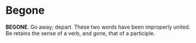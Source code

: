 # Begone

**BEGONE**. Go away; depart. These two words have been improperly united. Be retains the sense of a verb, and gone, that of a participle.